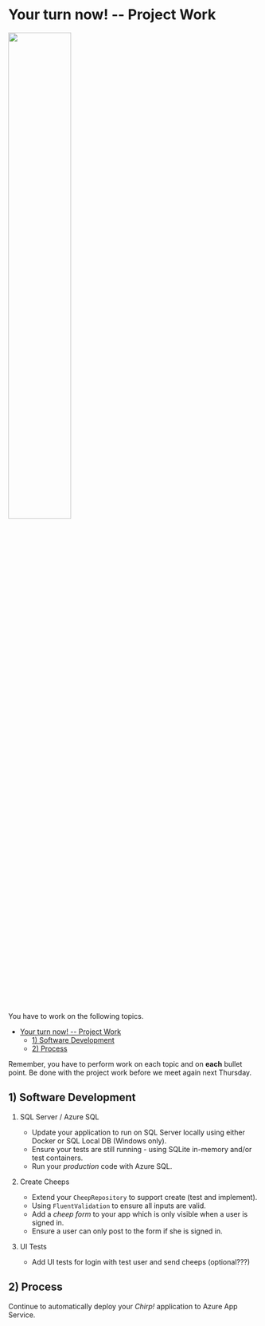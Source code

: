 # Your turn now! -- Project Work

<img src="https://media.giphy.com/media/13GIgrGdslD9oQ/giphy.gif" width=50%/>

You have to work on the following topics.

- [Your turn now! -- Project Work](#your-turn-now----project-work)
  - [1) Software Development](#1-software-development)
  - [2) Process](#2-process)


Remember, you have to perform work on each topic and on **each** bullet point.
Be done with the project work before we meet again next Thursday.


## 1) Software Development

1. SQL Server / Azure SQL

    - Update your application to run on SQL Server locally using either Docker or SQL Local DB (Windows only).
    - Ensure your tests are still running - using SQLite in-memory and/or test containers.
    - Run your *production* code with Azure SQL.

1. Create Cheeps

    - Extend your `CheepRepository` to support create (test and implement).
    - Using `FluentValidation` to ensure all inputs are valid.
    - Add a *cheep form* to your app which is only visible when a user is signed in.
    - Ensure a user can only post to the form if she is signed in.

1. UI Tests

    - Add UI tests for login with test user and send cheeps (optional???)

## 2) Process

Continue to automatically deploy your _Chirp!_ application to Azure App Service.
